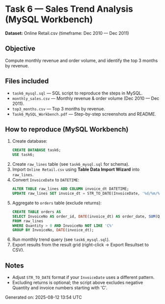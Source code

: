 # Task 6 — Sales Trend Analysis (MySQL Workbench)

**Dataset:** Online Retail.csv (timeframe: Dec 2010 — Dec 2011)

## Objective
Compute monthly revenue and order volume, and identify the top 3 months by revenue.

## Files included
- `task6_mysql.sql` — SQL script to reproduce the steps in MySQL.
- `monthly_sales.csv` — Monthly revenue & order volume (Dec 2010 — Dec 2011).
- `top3_months.csv` — Top 3 months by revenue.
- `Task6_MySQL_Workbench.pdf` — Step-by-step screenshots and README.

## How to reproduce (MySQL Workbench)
1. Create database:
   ```sql
   CREATE DATABASE task6;
   USE task6;
   ```
2. Create `raw_lines` table (see `task6_mysql.sql` for schema).
3. Import `Online Retail.csv` using **Table Data Import Wizard** into `raw_lines`.
4. Convert `InvoiceDate` to `DATETIME`:
   ```sql
   ALTER TABLE raw_lines ADD COLUMN invoice_dt DATETIME;
   UPDATE raw_lines SET invoice_dt = STR_TO_DATE(InvoiceDate, '%d/%m/%Y %H:%i');
   ```
5. Aggregate to `orders` table (exclude returns):
   ```sql
   CREATE TABLE orders AS
   SELECT InvoiceNo AS order_id, DATE(invoice_dt) AS order_date, SUM(Quantity*UnitPrice) AS amount
   FROM raw_lines
   WHERE Quantity > 0 AND InvoiceNo NOT LIKE 'C%'
   GROUP BY InvoiceNo, DATE(invoice_dt);
   ```
6. Run monthly trend query (see `task6_mysql.sql`).
7. Export results from the result grid (right-click → Export Resultset to CSV).

## Notes
- Adjust `STR_TO_DATE` format if your `InvoiceDate` uses a different pattern.
- Excluding returns is optional; the script above excludes negative Quantity and invoice numbers starting with 'C'.

Generated on: 2025-08-12 13:54 UTC

